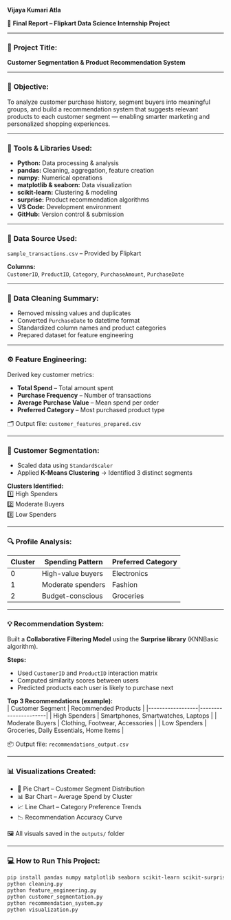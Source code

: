 **Vijaya Kumari Atla**

🧾 **Final Report – Flipkart Data Science Internship Project**

---

### 🧩 **Project Title:**  
**Customer Segmentation & Product Recommendation System**

---

### 🎯 **Objective:**  
To analyze customer purchase history, segment buyers into meaningful groups, and build a recommendation system that suggests relevant products to each customer segment — enabling smarter marketing and personalized shopping experiences.

---

### 🧰 **Tools & Libraries Used:**  
- **Python:** Data processing & analysis  
- **pandas:** Cleaning, aggregation, feature creation  
- **numpy:** Numerical operations  
- **matplotlib & seaborn:** Data visualization  
- **scikit-learn:** Clustering & modeling  
- **surprise:** Product recommendation algorithms  
- **VS Code:** Development environment  
- **GitHub:** Version control & submission  

---

### 📂 **Data Source Used:**  
`sample_transactions.csv` – Provided by Flipkart  

**Columns:**  
`CustomerID`, `ProductID`, `Category`, `PurchaseAmount`, `PurchaseDate`

---

### 🧹 **Data Cleaning Summary:**  
- Removed missing values and duplicates  
- Converted `PurchaseDate` to datetime format  
- Standardized column names and product categories  
- Prepared dataset for feature engineering  

---

### ⚙️ **Feature Engineering:**  
Derived key customer metrics:  
- **Total Spend** – Total amount spent  
- **Purchase Frequency** – Number of transactions  
- **Average Purchase Value** – Mean spend per order  
- **Preferred Category** – Most purchased product type  

🗂️ Output file: `customer_features_prepared.csv`

---

### 🤖 **Customer Segmentation:**  
- Scaled data using `StandardScaler`  
- Applied **K-Means Clustering** → Identified 3 distinct segments  

**Clusters Identified:**  
1️⃣ High Spenders  
2️⃣ Moderate Buyers  
3️⃣ Low Spenders  

---

### 🔍 **Profile Analysis:**  
| Cluster | Spending Pattern | Preferred Category |
|----------|------------------|--------------------|
| 0 | High-value buyers | Electronics |
| 1 | Moderate spenders | Fashion |
| 2 | Budget-conscious | Groceries |

---

### 💡 **Recommendation System:**  
Built a **Collaborative Filtering Model** using the **Surprise library** (KNNBasic algorithm).  

**Steps:**  
- Used `CustomerID` and `ProductID` interaction matrix  
- Computed similarity scores between users  
- Predicted products each user is likely to purchase next  

**Top 3 Recommendations (example):**  
| Customer Segment | Recommended Products |
|------------------|----------------------|
| High Spenders | Smartphones, Smartwatches, Laptops |
| Moderate Buyers | Clothing, Footwear, Accessories |
| Low Spenders | Groceries, Daily Essentials, Home Items |

📦 Output file: `recommendations_output.csv`

---

### 📊 **Visualizations Created:**  
- 🥧 Pie Chart – Customer Segment Distribution  
- 📊 Bar Chart – Average Spend by Cluster  
- 📈 Line Chart – Category Preference Trends  
- 📉 Recommendation Accuracy Curve  

🖼️ All visuals saved in the `outputs/` folder  

---

### 💻 **How to Run This Project:**  
```bash
pip install pandas numpy matplotlib seaborn scikit-learn scikit-surprise
python cleaning.py
python feature_engineering.py
python customer_segmentation.py
python recommendation_system.py
python visualization.py
